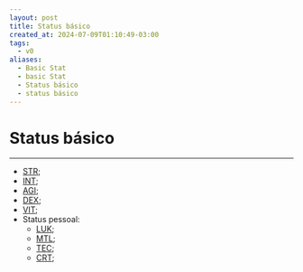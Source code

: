 ```yaml
---
layout: post
title: Status básico
created_at: 2024-07-09T01:10:49-03:00
tags:
  - v0
aliases:
  - Basic Stat
  - basic Stat
  - Status básico
  - status básico
---
```

# Status básico
---

- [STR](2024-07-09-Toram_STR.md);
- [INT](2024-07-09-Toram_INT.md);
- [AGI](2024-07-09-Toram_AGI.md); 
- [DEX](2024-07-09-Toram_DEX.md); 
- [VIT](2024-07-09-Toram_VIT.md);
- Status pessoal:
	- [LUK](2024-07-09-Toram_LUK.md);
	- [MTL](2024-07-09-Toram_MTL.md);
	- [TEC](2024-07-09-Toram_TEC.md);
	- [CRT](2024-07-09-Toram_CRT.md);